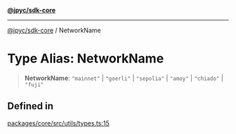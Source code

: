 [**@jpyc/sdk-core**](../README.md)

---

[@jpyc/sdk-core](../globals.md) / NetworkName

# Type Alias: NetworkName

> **NetworkName**: `"mainnet"` \| `"goerli"` \| `"sepolia"` \| `"amoy"` \| `"chiado"` \| `"fuji"`

## Defined in

[packages/core/src/utils/types.ts:15](https://github.com/jcam1/sdks/blob/d7b0b75bf0a43a1290dddb92ba9a24223892592b/packages/core/src/utils/types.ts#L15)
